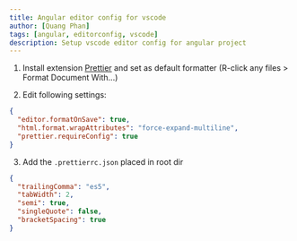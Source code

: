 ```yaml
---
title: Angular editor config for vscode
author: [Quang Phan]
tags: [angular, editorconfig, vscode]
description: Setup vscode editor config for angular project
---
```


1. Install extension [Prettier](https://marketplace.visualstudio.com/items?itemName=esbenp.prettier-vscode) and set as default formatter (R-click any files > Format Document With...)

2. Edit following settings:

```json
{
  "editor.formatOnSave": true,
  "html.format.wrapAttributes": "force-expand-multiline",
  "prettier.requireConfig": true
}
```

3. Add the `.prettierrc.json` placed in root dir

```json
{
  "trailingComma": "es5",
  "tabWidth": 2,
  "semi": true,
  "singleQuote": false,
  "bracketSpacing": true
}
```
